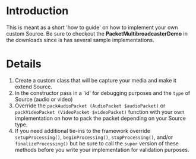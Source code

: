 # Introduction #

This is meant as a short 'how to guide' on how to implement your own custom Source. Be sure to checkout the **PacketMultibroadcasterDemo** in the downloads since is has several sample implementations.


# Details #

  1. Create a custom class that will be capture your media and make it extend Source.
  1. In the constructor pass in a 'id' for debugging purposes and the `type` of Source (audio or video)
  1. Override the `packAudioPacket (AudioPacket $audioPacket)` or `packVideoPacket (VideoPacket $videoPacket)` function with your own implementation on how to pack the packet depending on your Source type.
  1. If you need additional tie-ins to the framework override `setupProcessing()`, `beginProcessing()`, `stopProcessing()`, and/or `finalizeProcessing()` but be sure to call the `super` version of these methods before you write your implementation for validation purposes.